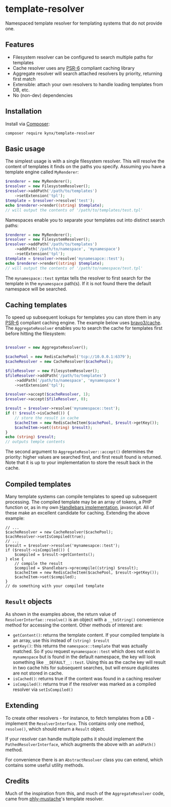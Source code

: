 # template-resolver

Namespaced template resolver for templating systems that do not provide one.

## Features

* Filesystem resolver can be configured to search multiple paths for templates
* Cache resolver uses any [PSR-6](https://github.com/php-fig/fig-standards/blob/master/proposed/cache.md)
  compliant caching library
* Aggregate resolver will search attached resolvers by priority, returning first match
* Extensible: attach your own resolvers to handle loading templates from DB, etc.
* No (non-dev) dependencies

## Installation

Install via [Composer](http://getcomposer.com):

```
composer require kynx/template-resolver
```

## Basic usage

The simplest usage is with a single filesystem resolver. This will resolve the content of templates it finds on the
paths you specify. Assuming you have a template engine called `MyRenderer`:

```php
$renderer = new MyRenderer();
$resolver = new FilesystemResolver();
$resolver->addPath('/path/to/templates')
    ->setExtension('tpl');
$template = $resolver->resolve('test');
echo $renderer->render((string) $template);
// will output the contents of '/path/to/templates/test.tpl'
```

Namespaces enable you to separate your templates out into distinct search paths:

```php
$renderer = new MyRenderer();
$resolver = new FilesystemResolver();
$resolver->addPath('/path/to/templates')
    ->addPath('/path/to/namespace', 'mynamespace')
    ->setExtension('tpl');
$template = $resolver->resolve('mynamesapce::test');
echo $renderer->render((string) $template);
// will output the contents of '/path/to/namespace/test.tpl'
```

The `mynamespace::test` syntax tells the resolver to first search for the template in the `mynamespace` path(s). If it is
not found there the default namespace will be searched.

## Caching templates

To speed up subsequent lookups for templates you can store them in any [PSR-6](https://github.com/php-fig/fig-standards/blob/master/proposed/cache.md)
compliant caching engine. The example below uses [bravo3/cache](https://github.com/bravo3/cache). The `AggregateResolver` enables you to search the cache for templates first before hitting the
filesystem:

```php

$resolver = new AggregateResolver();

$cachePool = new RedisCachePool('tcp://10.0.0.1:6379');
$cacheResolver = new CacheResolver($cachePool);

$fileResolver = new FilesystemResolver();
$fileResolver->addPath('/path/to/templates')
    ->addPath('/path/to/namespace', 'mynamespace')
    ->setExtension('tpl');

$resolver->accept($cacheResolver, 1);
$resolver->accept($fileResolver, 0);

$result = $resolver->resolve('mynamespace::test');
if (! $result->isCached()) {
    // store the result in cache
    $cacheItem = new RedisCacheItem($cachePool, $result->getKey());
    $cacheItem->set((string) $result);
}
echo (string) $result;
// outputs temple contents

```

The second argument to `AggregateResolver::accept()` determines the priority: higher values are searched first, and first
result found is returned. Note that it is up to your implementation to store the result back in the cache.

## Compiled templates

Many template systems can compile templates to speed up subsequent processing. The compiled template may be an array of
tokens, a PHP function or, as in my own [Handlebars implementation](https://github.com/kynx/v8js-handlebars), javascript.
All of these make an excellent candidate for caching. Extending the above example:

```
// ...
$cacheResolver = new CacheResolver($cachePool);
$cachResolver->setIsCompiled(true);
// ...
$result = $resolver->resolve('mynamesapce::test');
if ($result->isCompiled()) {
    $compiled = $result->getContents();
} else {
    // compile the result
    $compiled = $handlebars->precompile((string) $result);
    $cacheItem = new RedisCacheItem($cachePool, $result->getKey());
    $cacheItem->set($compiled);
}
// do something with your compiled template
```

## `Result` objects

As shown in the examples above, the return value of `ResolverInterfae::resolve()` is an object with a `__toString()`
convenience method for accessing the content. Other methods of interest are:

* `getContent()`: returns the template content. If your compiled template is an array, use this instead of `(string) $result`
* `getKey()`: this returns the `namespace::template` that was actually matched. So if you request `mynamespace::test`
  which does not exist in `mynamespace` but is found in the default namespace, the key will look something like
  `__DEFAULT__::test`. Using this as the cache key will result in two cache hits for subsequent searches, but will
  ensure duplicates are not stored in cache.
* `isCached()`: returns true if the content was found in a caching resolver
* `isCompiled()`: returns true if the resolver was marked as a compiled resolver via `setIsCompiled()`

## Extending

To create other resolvers - for instance, to fetch templates from a DB - implement the `ResolverInterface`. This contains
only one method, `resolve()`, which should return a `Result` object.

If your resolver can handle multiple paths it should implement the `PathedResolverInterface`, which augments the above
with an `addPath()` method.

For convenience there is an `AbstractResolver` class you can extend, which contains some useful utility methods.

## Credits

Much of the inspiration from this, and much of the `AggregateResolver` code, came from [phly-mustache](https://github.com/weierophinney/phly-mustache)'s
template resolver.
